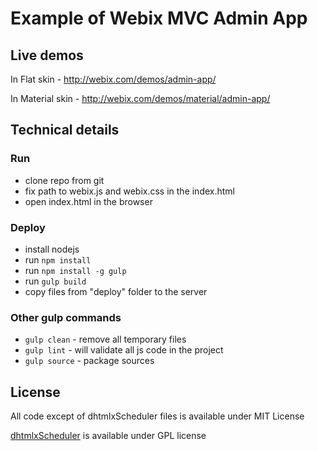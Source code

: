 Example of Webix MVC Admin App
===============================

Live demos
----------

In Flat skin - http://webix.com/demos/admin-app/

In Material skin - http://webix.com/demos/material/admin-app/


Technical details
------------------

### Run

- clone repo from git
- fix path to webix.js and webix.css in the index.html
- open index.html in the browser 

### Deploy

- install nodejs
- run `npm install`
- run `npm install -g gulp`
- run `gulp build`
- copy files from "deploy" folder to the server

### Other gulp commands

- `gulp clean` - remove all temporary files
- `gulp lint` - will validate all js code in the project
- `gulp source` - package sources


License
---------

All code except of dhtmlxScheduler files is available under MIT License

[dhtmlxScheduler](http://dhtmlx.com/docs/products/dhtmlxScheduler/) is available under GPL license